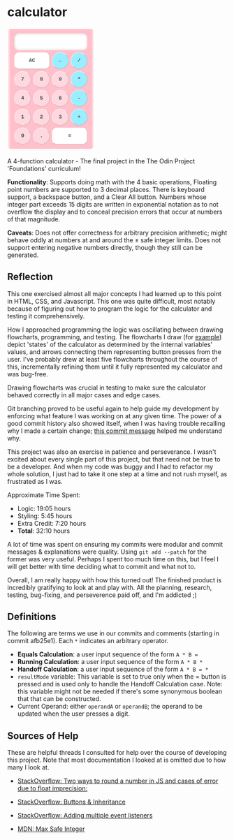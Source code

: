 # calculator
<img src="/images/calculator.png" alt="The calculator" width="200px"/>

A 4-function calculator - The final project in the The Odin Project 'Foundations' curriculum! 

<strong>Functionality</strong>: Supports doing math with the 4 basic operations, Floating point numbers are supported to 3 decimal places. There is keyboard support, a backspace button, and a Clear All button. Numbers whose integer part exceeds 15 digits are written in exponential notation as to not overflow the display and to conceal precision errors that occur at numbers of that magnitude. 

<strong>Caveats</strong>: Does not offer correctness for arbitrary precision arithmetic; might behave oddly at numbers at and around the ± safe integer limits. Does not support entering negative numbers directly, though they still can be generated. 

## Reflection
This one exercised almost all major concepts I had learned up to this point in HTML, CSS, and Javascript. This one was quite difficult, most notably because of figuring out how to program the logic for the calculator and testing it comprehensively.

How I approached programming the logic was oscillating between drawing flowcharts, programming, and testing. The flowcharts I draw (for [example](https://github.com/Julia-1439/calculator/blob/main/images/flow-chart.png)) depict 'states' of the calculator as determined by the internal variables' values, and arrows connecting them representing button presses from the user. I've probably drew at least five flowcharts throughout the course of this, incrementally refining them until it fully represented my calculator and was bug-free. 

Drawing flowcharts was crucial in testing to make sure the calculator behaved correctly in all major cases and edge cases. 

Git branching proved to be useful again to help guide my development by enforcing what feature I was working on at any given time. The power of a good commit history also showed itself, when I was having trouble recalling why I made a certain change; [this commit message](https://github.com/Julia-1439/calculator/commit/c88202bf7f84f3796e8c75303a1a66b6acef7dc3) helped me understand why. 

This project was also an exercise in patience and perseverance. I wasn't excited about every single part of this project, but that need not be true to be a developer. And when my code was buggy and I had to refactor my whole solution, I just had to take it one step at a time and not rush myself, as frustrated as I was. 

Approximate Time Spent: 
- Logic: 19:05 hours
- Styling: 5:45 hours
- Extra Credit: 7:20 hours
- <strong>Total</strong>: 32:10 hours

A lot of time was spent on ensuring my commits were modular and commit messages & explanations were quality. Using `git add --patch` for the former was very useful. Perhaps I spent too much time on this, but I feel I will get better with time deciding what to commit and what not to. 

Overall, I am really happy with how this turned out! The finished product is incredibly gratifying to look at and play with. All the planning, research, testing, bug-fixing, and perseverence paid off, and I'm addicted ;)

## Definitions
The following are terms we use in our commits and comments (starting in 
commit afb25e1). Each `*` indicates an arbitrary operator. 
* <strong>Equals Calculation</strong>: a user input sequence of the form `A * B =`
* <strong>Running Calculation</strong>: a user input sequence of the form `A * B *` 
* <strong>Handoff Calculation</strong>: a user input sequence of the form `A * B = *` 
* `resultMode` variable: This variable is set to true only when the = button is pressed and is used only to handle the Handoff Calculation case. Note: this variable might not be needed if there's some synonymous boolean that that can be constructed. 
* Current Operand: either `operandA` or `operandB`; the operand to be updated when the user presses a digit. 

## Sources of Help
These are helpful threads I consulted for help over the course of developing this project. Note that most documentation I looked at is omitted due to how many I look at. 
* [StackOverflow: Two ways to round a number in JS and cases of error due to float imprecision:](https://stackoverflow.com/a/12830454/22151685) 

* [StackOverflow: Buttons & Inheritance](https://stackoverflow.com/questions/76109685/why-do-input-and-button-not-inherit-in-css)

* [StackOverflow: Adding multiple event listeners](https://stackoverflow.com/questions/58127282/how-we-can-add-two-event-listeners-click-and-keydown-in-javascript)

* [MDN: Max Safe Integer](https://developer.mozilla.org/en-US/docs/Web/JavaScript/Reference/Global_Objects/Number/MAX_SAFE_INTEGER) 
